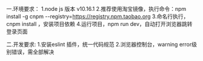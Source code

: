 一.环境要求：
1.node js 版本 v10.16.1 
2.推荐使用淘宝镜像，执行命令：npm install -g cnpm --registry=https://registry.npm.taobao.org
3.命名行执行，cnpm install ，安装项目依赖
4.运行项目，npm run dev，自动打开浏览器跳转登录页面

二.开发要求:
1.安装eslint 插件，统一代码规范
2.浏览器控制台，warning error级别错误，需全部解决

